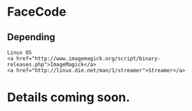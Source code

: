 FaceCode
============

Depending
------------
	Linux OS
	<a href="http://www.imagemagick.org/script/binary-releases.php">ImageMagick</a>
	<a href="http://linux.die.net/man/1/streamer">Streamer</a>

Details coming soon.
============